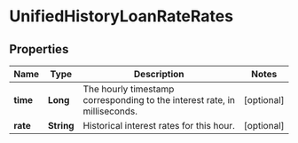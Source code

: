 
# UnifiedHistoryLoanRateRates

## Properties

Name | Type | Description | Notes
------------ | ------------- | ------------- | -------------
**time** | **Long** | The hourly timestamp corresponding to the interest rate, in milliseconds. |  [optional]
**rate** | **String** | Historical interest rates for this hour. |  [optional]

